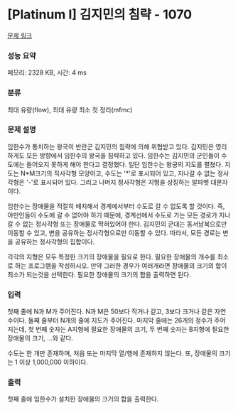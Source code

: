 # [Platinum I] 김지민의 침략 - 1070 

[문제 링크](https://www.acmicpc.net/problem/1070) 

### 성능 요약

메모리: 2328 KB, 시간: 4 ms

### 분류

최대 유량(flow), 최대 유량 최소 컷 정리(mfmc)

### 문제 설명

<p>임한수가 통치하는 왕국이 반란군 김지민의 침략에 의해 위협받고 있다. 김지민은 영리하게도 모든 방향에서 임한수의 왕국을 침략하고 있다. 임한수는 김지민의 군인들이 수도에는 들어오지 못하게 해야 한다고 결정했다. 일단 임한수는 왕궁의 지도를 펼쳤다. 지도는 N*M크기의 직사각형 모양이고, 수도는 '*'로 표시되어 있고, 지나갈 수 없는 정사각형은 '-'로 표시되어 있다. 그리고 나머지 정사각형은 지형을 상징하는 알파벳 대문자이다.</p>

<p>임한수는 장애물을 적절히 배치해서 경계에서부터 수도로 갈 수 없도록 할 것이다. 즉, 야만인들이 수도에 갈 수 없어야 하기 때문에, 경계선에서 수도로 가는 모든 경로가 지나갈 수 없는 정사각형 또는 장애물로 막혀있어야 한다. 김지민의 군대는 동서남북으로만 이동할 수 있고, 변을 공유하는 정사각형으로만 이동할 수 있다. 따라서, 모든 경로는 변을 공유하는 정사각형의 집합이다.</p>

<p>각각의 지형은 모두 특정한 크기의 장애물을 필요로 한다. 필요한 장애물의 개수를 최소로 하는 프로그램을 작성하시오. 만약 그러한 경우가 여러개라면 장애물의 크기의 합이 최소가 되는것을 선택한다. 필요한 장애물의 크기의 합을 출력하면 된다.</p>

### 입력 

 <p>첫째 줄에 N과 M가 주어진다. N과 M은 50보다 작거나 같고, 3보다 크거나 같은 자연수이다. 둘째 줄부터 N개의 줄에 지도가 주어진다. 마지막 줄에는 26개의 정수가 주어지는데, 첫 번째 숫자는 A지형에 필요한 장애물의 크기, 두 번째 숫자는 B지형에 필요한 장애물의 크기, ...와 같다.</p>

<p>수도는 한 개만 존재하며, 처음 또는 마지막 열/행에 존재하지 않는다. 또, 장애물의 크기는 1 이상 1,000,000 이하이다.</p>

### 출력 

 <p>첫째 줄에 임한수가 설치한 장애물의 크기의 합을 출력한다.</p>

